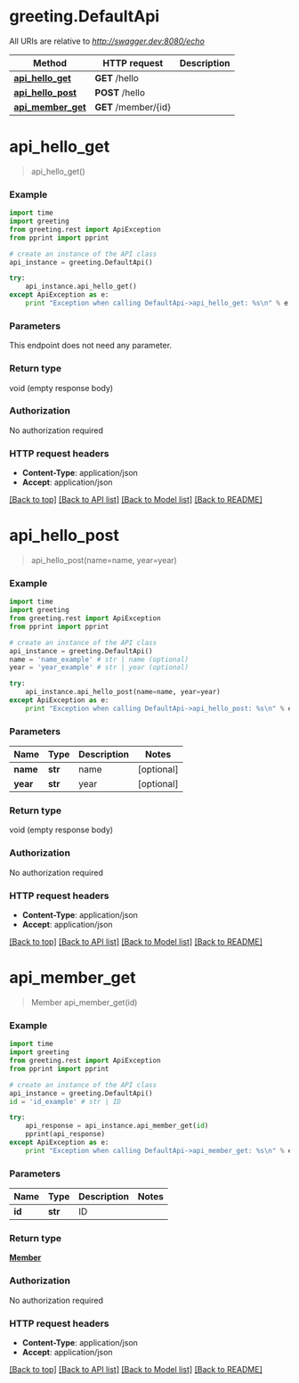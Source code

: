 # greeting.DefaultApi

All URIs are relative to *http://swagger.dev:8080/echo*

Method | HTTP request | Description
------------- | ------------- | -------------
[**api_hello_get**](DefaultApi.md#api_hello_get) | **GET** /hello | 
[**api_hello_post**](DefaultApi.md#api_hello_post) | **POST** /hello | 
[**api_member_get**](DefaultApi.md#api_member_get) | **GET** /member/{id} | 


# **api_hello_get**
> api_hello_get()



### Example 
```python
import time
import greeting
from greeting.rest import ApiException
from pprint import pprint

# create an instance of the API class
api_instance = greeting.DefaultApi()

try: 
    api_instance.api_hello_get()
except ApiException as e:
    print "Exception when calling DefaultApi->api_hello_get: %s\n" % e
```

### Parameters
This endpoint does not need any parameter.

### Return type

void (empty response body)

### Authorization

No authorization required

### HTTP request headers

 - **Content-Type**: application/json
 - **Accept**: application/json

[[Back to top]](#) [[Back to API list]](../README.md#documentation-for-api-endpoints) [[Back to Model list]](../README.md#documentation-for-models) [[Back to README]](../README.md)

# **api_hello_post**
> api_hello_post(name=name, year=year)



### Example 
```python
import time
import greeting
from greeting.rest import ApiException
from pprint import pprint

# create an instance of the API class
api_instance = greeting.DefaultApi()
name = 'name_example' # str | name (optional)
year = 'year_example' # str | year (optional)

try: 
    api_instance.api_hello_post(name=name, year=year)
except ApiException as e:
    print "Exception when calling DefaultApi->api_hello_post: %s\n" % e
```

### Parameters

Name | Type | Description  | Notes
------------- | ------------- | ------------- | -------------
 **name** | **str**| name | [optional] 
 **year** | **str**| year | [optional] 

### Return type

void (empty response body)

### Authorization

No authorization required

### HTTP request headers

 - **Content-Type**: application/json
 - **Accept**: application/json

[[Back to top]](#) [[Back to API list]](../README.md#documentation-for-api-endpoints) [[Back to Model list]](../README.md#documentation-for-models) [[Back to README]](../README.md)

# **api_member_get**
> Member api_member_get(id)



### Example 
```python
import time
import greeting
from greeting.rest import ApiException
from pprint import pprint

# create an instance of the API class
api_instance = greeting.DefaultApi()
id = 'id_example' # str | ID

try: 
    api_response = api_instance.api_member_get(id)
    pprint(api_response)
except ApiException as e:
    print "Exception when calling DefaultApi->api_member_get: %s\n" % e
```

### Parameters

Name | Type | Description  | Notes
------------- | ------------- | ------------- | -------------
 **id** | **str**| ID | 

### Return type

[**Member**](Member.md)

### Authorization

No authorization required

### HTTP request headers

 - **Content-Type**: application/json
 - **Accept**: application/json

[[Back to top]](#) [[Back to API list]](../README.md#documentation-for-api-endpoints) [[Back to Model list]](../README.md#documentation-for-models) [[Back to README]](../README.md)

